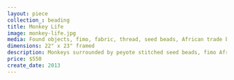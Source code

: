 ```yaml
---
layout: piece
collection_: beading
title: Monkey Life
image: monkey-life.jpg
media: Found objects, fimo, fabric, thread, seed beads, African trade beads
dimensions: 22" x 23" framed
description: Monkeys surrounded by peyote stitched seed beads, fimo African face molded surrounded by seed beads, African trade beads surrounded by seed beads using peyote stitch, fabric, inlaid cut material appliqued, quilted, double beige matted in glassed maple frame two inches in depth.
price: $550
create_date: 2013
---
```

